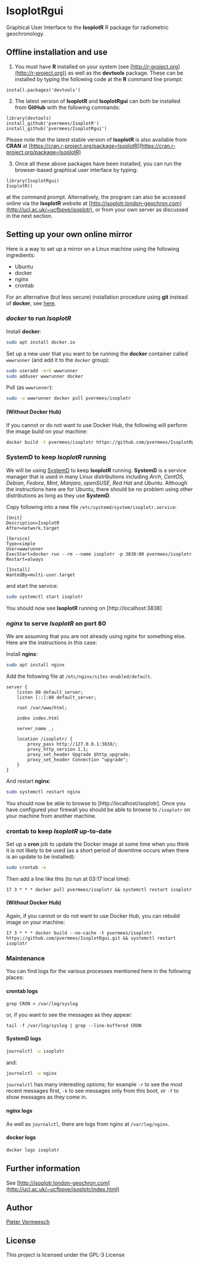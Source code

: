 # IsoplotRgui

Graphical User Interface to the **IsoplotR** R package for radiometric
geochronology.

## Offline installation and use

1. You must have **R** installed on your system (see [http://r-project.org](http://r-project.org)) as well as the **devtools** package. These can be installed by typing the following code at the **R** command line prompt:


```
install.packages('devtools')
```

2. The latest version of **IsoplotR** and **IsoplotRgui** can both be installed from **GitHub** with the following commands:

```
library(devtools)
install_github('pvermees/IsoplotR')
install_github('pvermees/IsoplotRgui')
```

Please note that the latest stable version of **IsoplotR** is also
available from **CRAN** at
[https://cran.r-project.org/package=IsoplotR](https://cran.r-project.org/package=IsoplotR)

3. Once all these above packages have been installed, you can run the
browser-based graphical user interface by typing:


```
library(IsoplotRgui)
IsoplotR()
```

at the command prompt. Alternatively, the program can also be accessed
online via the **IsoplotR** website at
[http://isoplotr.london-geochron.com](http://ucl.ac.uk/~ucfbpve/isoplotr),
or from your own server as discussed in the next section.

## Setting up your own online mirror

Here is a way to set up a mirror on a Linux machine using the
following ingredients:

- Ubuntu
- docker
- nginx
- crontab

For an alternative (but less secure) installation procedure using
**git** instead of **docker**, see [here](gitmirror.md).

### *docker* to run *IsoplotR*

Install **docker**:

```sh
sudo apt install docker.io
```

Set up a new user that you want to be running the **docker** container
called `wwwrunner` (and add it to the `docker` group):

```sh
sudo useradd -mrU wwwrunner
sudo adduser wwwrunner docker
```

Pull (as `wwwrunner`):

```sh
sudo -u wwwrunner docker pull pvermees/isoplotr
```

#### (Without Docker Hub)

If you cannot or do not want to use Docker Hub, the following will
perform the image build on your machine:

```sh
docker build -t pvermees/isoplotr https://github.com/pvermees/IsoplotRgui.git
```

### SystemD to keep *IsoplotR* running

We will be using [SystemD](https:://systemd.io) to keep **IsoplotR**
running. **SystemD** is a service manager that is used in many Linux
distributions including *Arch*, *CentOS*, *Debian*, *Fedora*, *Mint*,
*Manjaro*, *openSUSE*, *Red Hat* and *Ubuntu*. Although the
instructions here are for Ubuntu, there should be no problem using
other distributions as long as they use **SystemD**.

Copy following into a new file `/etc/systemd/system/isoplotr.service`:

```
[Unit]
Description=IsoplotR
After=network.target

[Service]
Type=simple
User=wwwrunner
ExecStart=docker run --rm --name isoplotr -p 3838:80 pvermees/isoplotr
Restart=always

[Install]
WantedBy=multi-user.target
```

and start the service:

```sh
sudo systemctl start isoplotr
```

You should now see **IsoplotR** running on [http://localhost:3838]

### *nginx* to serve *IsoplotR* on port 80

We are assuming that you are not already using *nginx* for
something else. Here are the instructions in this case:

Install **nginx**:

```sh
sudo apt install nginx
```

Add the following file at `/etc/nginx/sites-enabled/default`.

```
server {
    listen 80 default_server;
    listen [::]:80 default_server;

    root /var/www/html;

    index index.html

    server_name _;

    location /isoplotr/ {
        proxy_pass http://127.0.0.1:3838/;
		proxy_http_version 1.1;
		proxy_set_header Upgrade $http_upgrade;
		proxy_set_header Connection "upgrade";
    }
}
```

And restart **nginx**:

```sh
sudo systemctl restart nginx
```

You should now be able to browse to [http://localhost/isoplotr].
Once you have configured your firewall you should be able
to browse to `/isoplotr` on your machine from another machine.

### crontab to keep *IsoplotR* up-to-date

Set up a **cron** job to update the Docker image at some time when you
think it is not likely to be used (as a short period of downtime
occurs when there is an update to be installed):

```sh
sudo crontab -e
```

Then add a line like this (to run at 03:17 local time):

```
17 3 * * * docker pull pvermees/isoplotr && systemctl restart isoplotr
```

#### (Without Docker Hub)

Again, if you cannot or do not want to use Docker Hub, you can rebuild
image on your machine:

```
17 3 * * * docker build --no-cache -t pvermees/isoplotr https://github.com/pvermees/IsoplotRgui.git && systemctl restart isoplotr
```


### Maintenance

You can find logs for the various processes mentioned here in the
following places:

#### crontab logs

```
grep CRON < /var/log/syslog
```

or, if you want to see the messages as they appear:

```
tail -f /var/log/syslog | grep --line-buffered CRON
```

#### SystemD logs

```sh
journalctl -u isoplotr
```

and:

```sh
journalctl -u nginx
```

`journalctl` has many interesting options; for example `-r` to see
the most recent messages first, `-k` to see messages only from this
boot, or `-f` to show messages as they come in.

#### nginx logs

As well as `journalctl`, there are logs from nginx at `/var/log/nginx`.

#### docker logs

```sh
docker logs isoplotr
```

## Further information

See [http://isoplotr.london-geochron.com](http://ucl.ac.uk/~ucfbpve/isoplotr/index.html)

## Author

[Pieter Vermeesch](http://ucl.ac.uk/~ucfbpve/index.html)

## License

This project is licensed under the GPL-3 License
